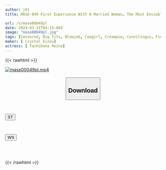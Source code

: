 ```yaml
---
author: j91
title: MASE-049 First Experience With A Married Woman… The Most Enviable Brush Stroke Reina Tachibana

url: /v/mase00049pl
date: 2024-03-31T04:15:00Z
image: "mase00049pl.jpg"
tags: [Censored, Big Tits, Blowjob, Cowgirl, Creampie, Cunnilingus, Finger Fuck, Huge Butt, Kiss, Married Woman, Solowork, Titty Fuck, Virgin Man]
maker: [ Crystal Eizou]
actress: [ Tachibana Reina]
---
```



{{< rawhtml >}}

<div class="video" data-videoid="JAwJJADm1oHjvJy">
    <a href="javascript:;">
        <img src="/v/mase00049pl/mase00049pl.jpg" width="WIDTH" height="HEIGHT" alt="mase00049pl.mp4" loading="lazy">
    </a>
</div>

<script type="text/javascript" src="https://j91.asia/asset/on-demand-st.js"></script>

<br>
  <link rel="stylesheet" href="https://j91.asia/asset/bs5.css">
  
  <center>
  <button class="btn btn-primary" type="button" data-bs-toggle="collapse" data-bs-target=".multi-collapse" aria-expanded="false" aria-controls="multiCollapseExample1 multiCollapseExample2"><h2>Download</h2></button></center>
</p>
<div class="row">
  <div class="col">
    <div class="collapse multi-collapse" id="multiCollapseExample1">
      <div class="card card-body">
	      	      <br>
<div class="buttons">  
<p><a href="https://streamtape.to/v/JAwJJADm1oHjvJy" target="_blank"><button class="btn-hover color-3"><i class="fa fa-download"></i> ST</button></a></p></div>
    </div>
  </div>
</div>
  <div class="col">
    <div class="collapse multi-collapse" id="multiCollapseExample2">
      <div class="card card-body">
	      <br>
<div class="buttons">
<p><a href="https://wolfstream.tv/p9x9ajtbqqqz" target="_blank"><button class="btn-hover color-8"><i class="fa fa-download"></i> WS</button></a></p></div>
<br><br>
      </div>
    </div>
  </div>
</div>

{{< /rawhtml >}}
